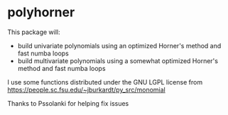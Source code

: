 # polyhorner
This package will:
- build univariate polynomials using an optimized Horner's method and fast numba loops
- build multivariate polynomials using a somewhat optimized Horner's method and fast numba loops


I use some functions distributed under the GNU LGPL license from 
https://people.sc.fsu.edu/~jburkardt/py_src/monomial


Thanks to Pssolanki for helping fix issues